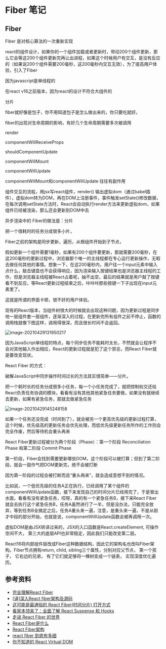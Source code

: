 # Fiber 笔记







## Fiber

Fiber 是对核心算法的一次重新实现

react的组件设计，如果你的一个组件加载或者更新时，带动200个组件更新，那么它会等这200个组件更新完再让出进程，如果这个时候用户有交互，是没有反应的（如果说200个组件需要200毫秒，这200毫秒内交互无效），为了提高用户体验，引入了Fiber

因为javascript是单线程的

在react v16之前版本，因为react的设计不符合大组件的

分片

fiber就好像是包子，你不用知道包子是怎么做出来的，你只要吃就好。

fiber的出现对生命周期的影响，有好几个生命周期需要多次被调用

render

componentWillReceiveProps

shouldComponentUpdate

componentWillMount

componentWillUpdate

componentWillMount和componentWillUpdate 往往有副作用



组件交互的流程，用jsx写react组件，render() 输出虚拟dom（通过babel插件），虚拟dom转为DOM，再在DOM上注册事件，事件触发setState()修改数据，在每次调用setState方法时，React会自动执行render方法来更新虚拟dom，如果组件已经被渲染，那么还会更新到DOM中去





异步渲染中的 Fiber的做法是：分片

把一个很耗时的任务分成很多小片，









Fiber之前的架构是同步更新，遍历，从根组件开始到子节点，



假如更新一个组件需要1毫秒，如果有200个组件要更新，那就需要200毫秒，在这200毫秒的更新过程中，浏览器那个唯一的主线程都在专心运行更新操作，无暇去做任何其他的事情。想象一下，在这200毫秒内，用户往一个input元素中输入点什么，敲击键盘也不会获得响应，因为渲染输入按键结果也是浏览器主线程的工作，但是浏览器主线程被React占着呢，抽不出空，最后的结果就是用户敲了按键看不到反应，等React更新过程结束之后，咔咔咔那些按键一下子出现在input元素里了。

这就是所谓的界面卡顿，很不好的用户体验。

现有的React版本，当组件树很大的时候就会出现这种问题，因为更新过程是同步地一层组件套一层组件，逐渐深入的过程，在更新完所有组件之前不停止，函数的调用栈就像下图这样，调用得很深，而且很长时间不会返回。

![image-20210429131950217](https://i.loli.net/2021/06/03/7ncbYMKSCjBkRfr.png)

因为JavaScript单线程的特点，每个同步任务不能耗时太长，不然就会让程序不会对其他输入作出相应，React的更新过程就是犯了这个禁忌，而React Fiber就是要改变现状。



React Fiber 的方式：

破解JavaScript中同步操作时间过长的方法其实很简单——分片。

把一个耗时长的任务分成很多小任务，每一个小任务完成了，就把控制权交还给React负责任务协调的模块，看看有没有其他其他紧急任务要做，如果没有就继续去更新，如果有紧急任务，那就去做紧急任务

![image-20210429145248158](https://i.loli.net/2021/06/03/GYqmfj2AFPZURMt.png)





如果一个任务还没完成（时间到了），就会被另一个更高优先级的更新过程打算，这个时候，优先级高的更新任务会优先处理，而低优先级更新任务所作的工作则会完全作废，然后等待机会重头再来



React Fiber更新过程被分为两个阶段（Phase）：第一个阶段 Reconciliation Phase 和第二阶段 Commit Phase



第一阶段，Fiber会找到需要更新哪些DOM，这个阶段可以被打算；但到了第二阶段，就会一鼓作气把DOM更新完，绝不会被打断



因为第一阶段的过程会被打断而且“重头再来”，就会造成意想不到的情况。

比如说，一个低优先级的任务A正在执行，已经调用了某个组件的componentWillUpdate函数，接下来发现自己的时间分片已经用完了，于是冒出水面，看看有没有紧急任务，哎呀，真的有一个紧急任务B，接下来React Fiber就会去执行这个紧急任务B，任务A虽然进行了一半，但是没办法，只能完全放弃，等到任务B全搞定之后，任务A重头来一遍，注意，是重头来一遍，不是从刚才中段的部分开始，也就是说，componentWillUpdate函数会被再调用一次。





虚拟DOM是由JSX转译过来的，JSX的入口函数是React.createElement, 可操作空间不大， 第三大的底层API也非常稳定，因此我们只能改变第二层。

React16将内部组件层改成Fiber这种数据结构，因此它的架构名也改叫Fiber架构。Fiber节点拥有return, child, sibling三个属性，分别对应父节点， 第一个孩子， 它右边的兄弟， 有了它们就足够将一棵树变成一个链表， 实现深度优化遍历。









## 参考资料

- [完全理解React Fiber](http://www.ayqy.net/blog/dive-into-react-fiber/)
- [[译]深入React fiber架构及源码](https://zhuanlan.zhihu.com/p/57346388)
- [这可能是最通俗的 React Fiber(时间分片) 打开方式](https://juejin.cn/post/6844903975112671239)
- [看家本领来了：全面了解 React Suspense 和 Hooks](https://mp.weixin.qq.com/s?__biz=MzA4Nzg0MDM5Nw==&mid=2247484462&idx=1&sn=5dbd034c08a993f6ff7a65d62da0b9bd&source=41#wechat_redirect)
- [走进 React Fiber 的世界](https://juejin.cn/post/6937560479795511303)
- [React Fiber是什么](https://zhuanlan.zhihu.com/p/26027085)
- [React Fiber架构](https://zhuanlan.zhihu.com/p/37095662)
- [react fiber 到底有多细](https://mp.weixin.qq.com/s/gz7_StDD151Qnt-ziSfmSw)
- [你不知道的 React Virtual DOM](https://juejin.cn/post/6985058301184737287#heading-6)

